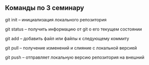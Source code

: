 ## Команды по 3 семинару

git init – инициализация локального репозитория

git status – получить информацию от git о его текущем состоянии

git add – добавить файл или файлы к следующему коммиту

git pull – получение изменений и слияние с локальной версией

git push – отправляет локальную версию репозитория на внешний
